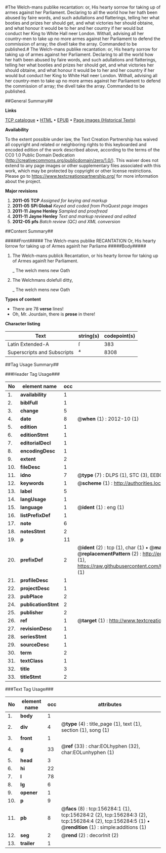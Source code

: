 #The Welch-mans publike recantation: or, His hearty sorrow for taking up of armes against her Parliament. Declaring to all the world how her hath been abused by faire words, and such adullations and flatterings, telling her what booties and prizes her should get, and what victories her should obtaine, and what honour it would be to her and her country if her would but conduct her King to White Hall neer London. Withall, advising all her country-men to take up no more armes against her Parliament to defend the commission of array; the divell take the array. Commanded to be published.#
The Welch-mans publike recantation: or, His hearty sorrow for taking up of armes against her Parliament. Declaring to all the world how her hath been abused by faire words, and such adullations and flatterings, telling her what booties and prizes her should get, and what victories her should obtaine, and what honour it would be to her and her country if her would but conduct her King to White Hall neer London. Withall, advising all her country-men to take up no more armes against her Parliament to defend the commission of array; the divell take the array. Commanded to be published.

##General Summary##

**Links**

[TCP catalogue](http://www.ota.ox.ac.uk/tcp/)  • 
[HTML](http://tei.it.ox.ac.uk/tcp/Texts-HTML/free/A96/A96199.html)  • 
[EPUB](http://tei.it.ox.ac.uk/tcp/Texts-EPUB/free/A96/A96199.epub) • 
[Page images (Historical Texts)](https://historicaltexts.jisc.ac.uk/eebo-99871491e)

**Availability**

To the extent possible under law, the Text Creation Partnership has waived all copyright and related or neighboring rights to this keyboarded and encoded edition of the work described above, according to the terms of the CC0 1.0 Public Domain Dedication (http://creativecommons.org/publicdomain/zero/1.0/). This waiver does not extend to any page images or other supplementary files associated with this work, which may be protected by copyright or other license restrictions. Please go to https://www.textcreationpartnership.org/ for more information about the project.

**Major revisions**

1. __2011-05__ __TCP__ *Assigned for keying and markup*
1. __2011-05__ __SPi Global__ *Keyed and coded from ProQuest page images*
1. __2011-11__ __Jayne Henley__ *Sampled and proofread*
1. __2011-11__ __Jayne Henley__ *Text and markup reviewed and edited*
1. __2012-05__ __pfs__ *Batch review (QC) and XML conversion*

##Content Summary##

#####Front#####
The Welch-mans publike RECANTATION Or, His hearty ſorrow for taking up of Armes againſt her Parliame
#####Body#####

1. The Welch-mans publick Recantation, or his hearty ſorrow for taking up of Armes againſt her Parliament.

    _ The welch mens new Oath

1. The Welchmans dolefull ditty,

    _ The welch mens new Oath

**Types of content**

  * There are 78 **verse** lines!
  * Oh, Mr. Jourdain, there is **prose** in there!

**Character listing**


|Text|string(s)|codepoint(s)|
|---|---|---|
|Latin Extended-A|ſ|383|
|Superscripts             and Subscripts|⁴|8308|

##Tag Usage Summary##

###Header Tag Usage###

|No|element name|occ|attributes|
|---|---|---|---|
|1.|__availability__|1||
|2.|__biblFull__|1||
|3.|__change__|5||
|4.|__date__|8| @__when__ (1) : 2012-10 (1)|
|5.|__edition__|1||
|6.|__editionStmt__|1||
|7.|__editorialDecl__|1||
|8.|__encodingDesc__|1||
|9.|__extent__|2||
|10.|__fileDesc__|1||
|11.|__idno__|7| @__type__ (7) : DLPS (1), STC (3), EEBO-CITATION (1), PROQUEST (1), VID (1)|
|12.|__keywords__|1| @__scheme__ (1) : http://authorities.loc.gov/ (1)|
|13.|__label__|5||
|14.|__langUsage__|1||
|15.|__language__|1| @__ident__ (1) : eng (1)|
|16.|__listPrefixDef__|1||
|17.|__note__|6||
|18.|__notesStmt__|2||
|19.|__p__|11||
|20.|__prefixDef__|2| @__ident__ (2) : tcp (1), char (1)  •  @__matchPattern__ (2) : ([0-9\-]+):([0-9IVX]+) (1), (.+) (1)  •  @__replacementPattern__ (2) : http://eebo.chadwyck.com/downloadtiff?vid=$1&page=$2 (1), https://raw.githubusercontent.com/textcreationpartnership/Texts/master/tcpchars.xml#$1 (1)|
|21.|__profileDesc__|1||
|22.|__projectDesc__|1||
|23.|__pubPlace__|2||
|24.|__publicationStmt__|2||
|25.|__publisher__|2||
|26.|__ref__|1| @__target__ (1) : http://www.textcreationpartnership.org/docs/. (1)|
|27.|__revisionDesc__|1||
|28.|__seriesStmt__|1||
|29.|__sourceDesc__|1||
|30.|__term__|2||
|31.|__textClass__|1||
|32.|__title__|3||
|33.|__titleStmt__|2||


###Text Tag Usage###

|No|element name|occ|attributes|
|---|---|---|---|
|1.|__body__|1||
|2.|__div__|4| @__type__ (4) : title_page (1), text (1), section (1), song (1)|
|3.|__front__|1||
|4.|__g__|33| @__ref__ (33) : char:EOLhyphen (32), char:EOLunhyphen (1)|
|5.|__head__|3||
|6.|__hi__|22||
|7.|__l__|78||
|8.|__lg__|6||
|9.|__opener__|1||
|10.|__p__|9||
|11.|__pb__|8| @__facs__ (8) : tcp:156284:1 (1), tcp:156284:2 (2), tcp:156284:3 (2), tcp:156284:4 (2), tcp:156284:5 (1)  •  @__rendition__ (1) : simple:additions (1)|
|12.|__seg__|2| @__rend__ (2) : decorInit (2)|
|13.|__trailer__|1||
